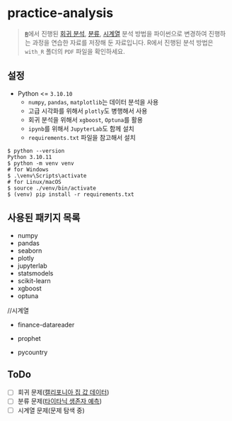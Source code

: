 # practice-analysis

> [`R`](https://www.r-project.org/)에서 진행된 [회귀 분석](https://en.wikipedia.org/wiki/Regression_analysis), [분류](classification), [시계열](https://en.wikipedia.org/wiki/Time_series) 분석 방법을 파이썬으로 변경하여 진행하는 과정을 연습한 자료를 저장해 둔 자료입니다. R에서 진행된 분석 방법은 `with_R` 폴더의 `PDF` 파일을 확인하세요.

## 설정
* Python <= `3.10.10`
    * `numpy`, `pandas`, `matplotlib`는 데이터 분석을 사용
    * 고급 시각화를 위해서 `plotly`도 병행해서 사용
    * 회귀 분석을 위해서 `xgboost`, `Optuna`를 활용
    * `ipynb`를 위해서 `JupyterLab`도 함께 설치    
    * `requirements.txt` 파일을 참고해서 설치

```shell
$ python --version
Python 3.10.11
$ python -m venv venv
# for Windows
$ .\venv\Scripts\activate
# for Linux/macOS
$ source ./venv/bin/activate
$ (venv) pip install -r requirements.txt
```

## 사용된 패키지 목록
* numpy
* pandas
* seaborn
* plotly
* jupyterlab
* statsmodels
* scikit-learn
* xgboost
* optuna

//시계열
* finance-datareader


* prophet
* pycountry


## ToDo

- [ ] 회귀 문제([캘리포니아 집 값 데이터](http://lib.stat.cmu.edu/datasets/))
- [ ] 분류 문제([타이타닉 생존자 예측](https://www.kaggle.com/c/titanic))
- [ ] 시계열 문제(문제 탐색 중)
